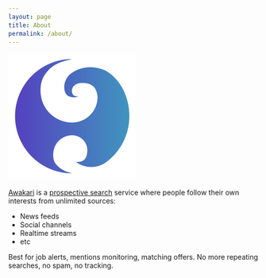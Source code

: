 ```yaml
---
layout: page
title: About
permalink: /about/
---
```


![logo](/assets/img/logo-color-256.png)

[Awakari](https://awakari.com) is a [prospective search](https://en.wikipedia.org/wiki/Prospective_search) service 
where people follow their own interests from unlimited sources: 
* News feeds
* Social channels
* Realtime streams
* etc

Best for job alerts, mentions monitoring, matching offers. 
No more repeating searches, no spam, no tracking.
